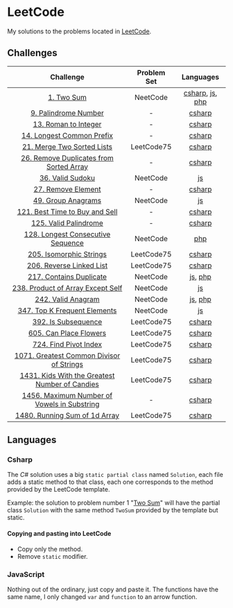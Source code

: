 # LeetCode

My solutions to the problems located in [LeetCode](https://leetcode.com/problemset/all/).

## Challenges

|                                                              Challenge                                                               | Problem Set |                                                                     Languages                                                                     |
| :----------------------------------------------------------------------------------------------------------------------------------: | :---------: | :-----------------------------------------------------------------------------------------------------------------------------------------------: |
|                                         [1. Two Sum](https://leetcode.com/problems/two-sum/)                                         |  NeetCode   | [csharp](Csharp/Challenges/1.cs), [js](JS/NeetCode%20roadmap/Arrays%20&%20Hashing/1.js), [php](PHP/NeetCode%20roadmap/Arrays%20&%20Hashing/1.php) |
|                               [9. Palindrome Number](https://leetcode.com/problems/palindrome-number)                                |      -      |                                                         [csharp](Csharp/Challenges/9.cs)                                                          |
|                                [13. Roman to Integer](https://leetcode.com/problems/roman-to-integer)                                |      -      |                                                         [csharp](Csharp/Challenges/13.cs)                                                         |
|                           [14. Longest Common Prefix](https://leetcode.com/problems/longest-common-prefix)                           |      -      |                                                         [csharp](Csharp/Challenges/14.cs)                                                         |
|                          [21. Merge Two Sorted Lists](https://leetcode.com/problems/merge-two-sorted-lists)                          | LeetCode75  |                                                   [csharp](Csharp/Challenges/LeetCode75/21.cs)                                                    |
|             [26. Remove Duplicates from Sorted Array](https://leetcode.com/problems/remove-duplicates-from-sorted-array)             |      -      |                                                         [csharp](Csharp/Challenges/26.cs)                                                         |
|                                    [36. Valid Sudoku](https://leetcode.com/problems/valid-sudoku)                                    |  NeetCode   |                                              [js](JS/NeetCode%20roadmap/Arrays%20&%20Hashing/36.js)                                               |
|                                  [27. Remove Element](https://leetcode.com/problems/remove-element)                                  |      -      |                                                         [csharp](Csharp/Challenges/27.cs)                                                         |
|                                  [49. Group Anagrams](https://leetcode.com/problems/group-anagrams)                                  |  NeetCode   |                                              [js](JS/NeetCode%20roadmap/Arrays%20&%20Hashing/49.js)                                               |
|                   [121. Best Time to Buy and Sell](https://leetcode.com/problems/best-time-to-buy-and-sell-stock)                    |      -      |                                                        [csharp](Csharp/Challenges/121.cs)                                                         |
|                               [125. Valid Palindrome](https://leetcode.com/problems/valid-palindrome)                                |      -      |                                                        [csharp](Csharp/Challenges/125.cs)                                                         |
|                   [128. Longest Consecutive Sequence](https://leetcode.com/problems/longest-consecutive-sequence/)                   |  NeetCode   |                                             [php](PHP/NeetCode%20roadmap/Arrays%20&%20Hashing/128.php)                                             |
|                             [205. Isomorphic Strings](https://leetcode.com/problems/isomorphic-strings)                              | LeetCode75  |                                                   [csharp](Csharp/Challenges/LeetCode75/205.cs)                                                   |
|                            [206. Reverse Linked List](https://leetcode.com/problems/reverse-linked-list)                             | LeetCode75  |                                                   [csharp](Csharp/Challenges/LeetCode75/206.cs)                                                   |
|                             [217. Contains Duplicate](https://leetcode.com/problems/contains-duplicate)                              |  NeetCode   |                [js](JS/NeetCode%20roadmap/Arrays%20&%20Hashing/217.js), [php](PHP/NeetCode%20roadmap/Arrays%20&%20Hashing/217.php)                |
|                   [238. Product of Array Except Self](https://leetcode.com/problems/product-of-array-except-self/)                   |  NeetCode   |                                              [js](JS/NeetCode%20roadmap/Arrays%20&%20Hashing/238.js)                                              |
|                                  [242. Valid Anagram](https://leetcode.com/problems/valid-anagram)                                   |  NeetCode   |                [js](JS/NeetCode%20roadmap/Arrays%20&%20Hashing/242.js), [php](PHP/NeetCode%20roadmap/Arrays%20&%20Hashing/242.php)                |
|                        [347. Top K Frequent Elements](https://leetcode.com/problems/top-k-frequent-elements)                         |  NeetCode   |                                              [js](JS/NeetCode%20roadmap/Arrays%20&%20Hashing/347.js)                                              |
|                                 [392. Is Subsequence](https://leetcode.com/problems/is-subsequence)                                  | LeetCode75  |                                                   [csharp](Csharp/Challenges/LeetCode75/392.cs)                                                   |
|                              [605. Can Place Flowers](https://leetcode.com/problems/can-place-flowers)                               | LeetCode75  |                                                   [csharp](Csharp/Challenges/LeetCode75/605.cs)                                                   |
|                               [724. Find Pivot Index](https://leetcode.com/problems/find-pivot-index)                                | LeetCode75  |                                                   [csharp](Csharp/Challenges/LeetCode75/724.cs)                                                   |
|             [1071. Greatest Common Divisor of Strings](https://leetcode.com/problems/greatest-common-divisor-of-strings)             | LeetCode75  |                                                  [csharp](Csharp/Challenges/LeetCode75/1071.cs)                                                   |
|       [1431. Kids With the Greatest Number of Candies](https://leetcode.com/problems/kids-with-the-greatest-number-of-candies)       | LeetCode75  |                                                  [csharp](Csharp/Challenges/LeetCode75/1431.cs)                                                   |
| [1456. Maximum Number of Vowels in Substring](https://leetcode.com/problems/maximum-number-of-vowels-in-a-substring-of-given-length) |      -      |                                                        [csharp](Csharp/Challenges/1456.cs)                                                        |
|                        [1480. Running Sum of 1d Array](https://leetcode.com/problems/running-sum-of-1d-array)                        | LeetCode75  |                                                  [csharp](Csharp/Challenges/LeetCode75/1480.cs)                                                   |

## Languages

### Csharp

The _C#_ solution uses a big `static partial class` named `Solution`, each file adds a static method to that class, each one corresponds to the method provided by the LeetCode template.

Example: the solution to problem number 1 "[Two Sum](https://leetcode.com/problems/two-sum/)" will have the partial class `Solution` with the same method `TwoSum` provided by the template but static.

#### Copying and pasting into LeetCode

- Copy only the method.
- Remove `static` modifier.

### JavaScript

Nothing out of the ordinary, just copy and paste it. The functions have the same name, I only changed `var` and `function` to an arrow function.
